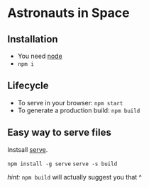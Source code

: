 # Astronauts in Space

## Installation

- You need [node](https://nodejs.org/en/)
- `npm i`

## Lifecycle

- To serve in your browser: `npm start`
- To generate a production build: `npm build`

## Easy way to serve files

Instsall [serve](https://www.npmjs.com/package/serve).

`npm install -g serve`
`serve -s build`

_hint:_ `npm build` will actually suggest you that ^ 